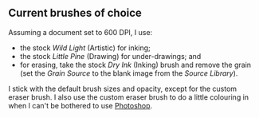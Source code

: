 <!--
  # This file is distributed under under the Creative Commons
  # Attribution 4.0 International License. To view a copy of this
  # license, please visit <http://creativecommons.org/licenses/by/4.0/>.

  title: Procreate Notes
  twigTemplate: .templates/notes-base.html.twig
-->

Current brushes of choice
-------------------------

Assuming a document set to 600 DPI, I use:

  - the stock _Wild Light_ (Artistic) for inking;
  - the stock _Little Pine_ (Drawing) for under-drawings; and
  - for erasing, take the stock _Dry Ink_ (Inking) brush and remove the
    grain (set the _Grain Source_ to the blank image from the _Source
    Library_).

I stick with the default brush sizes and opacity, except for the custom
eraser brush. I also use the custom eraser brush to do a little
colouring in when I can't be bothered to use [Photoshop][1].

[1]: <https://www.robotinaponcho.net/notes/photoshop>

